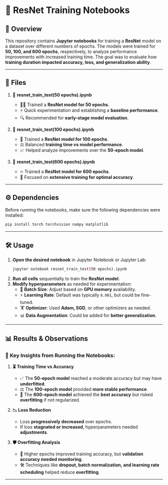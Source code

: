 # 🚀 ResNet Training Notebooks

## 🌟 Overview
This repository contains **Jupyter notebooks** for training a **ResNet** model on a dataset over different numbers of epochs. The models were trained for **50, 100, and 600 epochs**, respectively, to analyze performance improvements with increased training time. The goal was to evaluate how **training duration impacted accuracy, loss, and generalization ability**.

---

## 📂 Files

1. 📌 **resnet_train_test(50 epochs).ipynb**  
   - 🏃‍♂️ Trained a **ResNet model for 50 epochs**.  
   - ⚡ Quick experimentation and establishing a **baseline performance**.
   - 🔍 Recommended for **early-stage model evaluation**.

2. 📌 **resnet_train_test(100 epochs).ipynb**  
   - 🔬 Trained a **ResNet model for 100 epochs**.  
   - ⚖️ Balanced **training time vs model performance**.
   - 📈 Helped analyze improvements over the **50-epoch model**.

3. 📌 **resnet_train_test(600 epochs).ipynb**  
   - 🔥 Trained a **ResNet model for 600 epochs**.  
   - 🎯 Focused on **extensive training for optimal accuracy**.
  

---

## ⚙️ Dependencies
Before running the notebooks, make sure the following dependencies were installed:

```bash
pip install torch torchvision numpy matplotlib
```

---

## 🛠️ Usage
1. **Open the desired notebook** in Jupyter Notebook or Jupyter Lab:
   ```bash
   jupyter notebook resnet_train_test(50 epochs).ipynb
   ```
2. **Run all cells** sequentially to train the **ResNet model**.
3. **Modify hyperparameters** as needed for experimentation:
   - 🎯 **Batch Size**: Adjust based on **GPU memory** availability.
   - ⚡ **Learning Rate**: Default was typically `0.001`, but could be fine-tuned.
   - 🏋️ **Optimizer**: Used **Adam, SGD**, or other optimizers as needed.
   - 📊 **Data Augmentation**: Could be added for **better generalization**.

---

## 📊 Results & Observations
### 🔹 **Key Insights from Running the Notebooks**:

1. **⏳ Training Time vs Accuracy**  
   - ✅ The **50-epoch model** reached a moderate accuracy but may have **underfitted**.
   - ⚖️ The **100-epoch model** provided **more stable performance**.
   - 🚀 The **600-epoch model** achieved the **best accuracy** but risked **overfitting** if not regularized.

2. **📉 Loss Reduction**  
   - Loss **progressively decreased** over epochs.
   - If loss **stagnated or increased**, hyperparameters needed **adjustments**.

3. **🛡️ Overfitting Analysis**
   - 🚨 Higher epochs improved training accuracy, but **validation accuracy needed monitoring**.
   - 🛠️ Techniques like **dropout, batch normalization, and learning rate scheduling** helped reduce **overfitting**.

---



